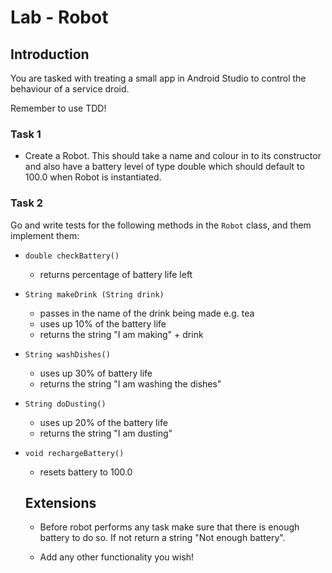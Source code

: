 # Lab - Robot

## Introduction

You are tasked with treating a small app in Android Studio to control the behaviour of a service droid.

Remember to use TDD!


### Task 1

* Create a Robot. This should take a name and colour in to its constructor and also have a battery level of type double which should default to 100.0 when Robot is instantiated.

### Task 2
Go and write tests for the following methods in the ```Robot``` class, and them implement them:

* ```double checkBattery()```
  * returns percentage of battery life left
* ```String makeDrink (String drink)```
  * passes in the name of the drink being made e.g. tea
  * uses up 10% of the battery life
  * returns the string "I am making" + drink
* ```String washDishes()```
  * uses up 30% of battery life
  * returns the string "I am washing the dishes"
* ```String doDusting()```
  * uses up 20% of the battery life
  * returns the string "I am dusting"
* ```void rechargeBattery()```
  * resets battery to 100.0

  ## Extensions

  * Before robot performs any task make sure that there is enough battery to do so. If not return a string "Not enough battery".

  * Add any other functionality you wish!
